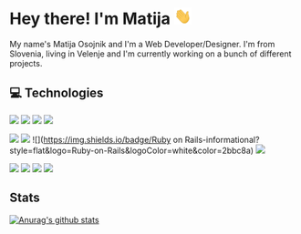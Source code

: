 # Hey there! I'm Matija <img src="https://github.com/MatijaOsojnik/MatijaOsojnik/blob/master/wave.gif?raw=true" width="30px">

My name's Matija Osojnik and I'm a Web Developer/Designer. I'm from Slovenia, living in Velenje and I'm currently working on a bunch of different projects.

## 💻 Technologies

![](https://img.shields.io/badge/Javascript-informational?style=flat&logo=JavaScript&logoColor=white&color=2bbc8a)
![](https://img.shields.io/badge/Ruby-informational?style=flat&logo=Ruby&logoColor=white&color=2bbc8a)
![](https://img.shields.io/badge/Dart-informational?style=flat&logo=Dart&logoColor=white&color=2bbc8a)
![](https://img.shields.io/badge/Python-informational?style=flat&logo=Python&logoColor=white&color=2bbc8a)

![](https://img.shields.io/badge/VueJS-informational?style=flat&logo=Vue.js&logoColor=white&color=2bbc8a)
![](https://img.shields.io/badge/NodeJS-informational?style=flat&logo=Node.js&logoColor=white&color=2bbc8a)
![](https://img.shields.io/badge/Ruby on Rails-informational?style=flat&logo=Ruby-on-Rails&logoColor=white&color=2bbc8a)
![](https://img.shields.io/badge/Flutter-informational?style=flat&logo=Flutter&logoColor=white&color=2bbc8a)

![](https://img.shields.io/badge/CSS3-informational?style=flat&logo=CSS3&logoColor=white&color=2bbc8a)
![](https://img.shields.io/badge/Vuetify-informational?style=flat&logo=Vuetify&logoColor=white&color=2bbc8a)
![](https://img.shields.io/badge/Bootstrap-informational?style=flat&logo=Bootstrap&logoColor=white&color=2bbc8a)
![](https://img.shields.io/badge/TailwindCSS-informational?style=flat&logo=Tailwind-CSS&logoColor=white&color=2bbc8a)


## Stats

[![Anurag's github stats](https://github-readme-stats.vercel.app/api?username=MatijaOsojnik)](https://github.com/anuraghazra/github-readme-stats)



<!--
**MatijaOsojnik/MatijaOsojnik** is a ✨ _special_ ✨ repository because its `README.md` (this file) appears on your GitHub profile.

Here are some ideas to get you started:

- 🔭 I’m currently working on ...
- 🌱 I’m currently learning ...
- 👯 I’m looking to collaborate on ...
- 🤔 I’m looking for help with ...
- 💬 Ask me about ...
- 📫 How to reach me: ...
- 😄 Pronouns: ...
- ⚡ Fun fact: ...
-->
